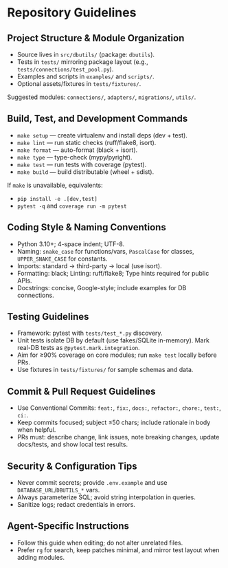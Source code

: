 # Repository Guidelines

## Project Structure & Module Organization
- Source lives in `src/dbutils/` (package: `dbutils`).
- Tests in `tests/` mirroring package layout (e.g., `tests/connections/test_pool.py`).
- Examples and scripts in `examples/` and `scripts/`.
- Optional assets/fixtures in `tests/fixtures/`.

Suggested modules: `connections/`, `adapters/`, `migrations/`, `utils/`.

## Build, Test, and Development Commands
- `make setup` — create virtualenv and install deps (dev + test).
- `make lint` — run static checks (ruff/flake8, isort).
- `make format` — auto-format (black + isort).
- `make type` — type-check (mypy/pyright).
- `make test` — run tests with coverage (pytest).
- `make build` — build distributable (wheel + sdist).

If `make` is unavailable, equivalents:
- `pip install -e .[dev,test]`
- `pytest -q` and `coverage run -m pytest`

## Coding Style & Naming Conventions
- Python 3.10+; 4-space indent; UTF-8.
- Naming: `snake_case` for functions/vars, `PascalCase` for classes, `UPPER_SNAKE_CASE` for constants.
- Imports: standard → third-party → local (use isort).
- Formatting: black; Linting: ruff/flake8; Type hints required for public APIs.
- Docstrings: concise, Google-style; include examples for DB connections.

## Testing Guidelines
- Framework: pytest with `tests/test_*.py` discovery.
- Unit tests isolate DB by default (use fakes/SQLite in-memory). Mark real-DB tests as `@pytest.mark.integration`.
- Aim for ≥90% coverage on core modules; run `make test` locally before PRs.
- Use fixtures in `tests/fixtures/` for sample schemas and data.

## Commit & Pull Request Guidelines
- Use Conventional Commits: `feat:`, `fix:`, `docs:`, `refactor:`, `chore:`, `test:`, `ci:`.
- Keep commits focused; subject ≤50 chars; include rationale in body when helpful.
- PRs must: describe change, link issues, note breaking changes, update docs/tests, and show local test results.

## Security & Configuration Tips
- Never commit secrets; provide `.env.example` and use `DATABASE_URL`/`DBUTILS_*` vars.
- Always parameterize SQL; avoid string interpolation in queries.
- Sanitize logs; redact credentials in errors.

## Agent-Specific Instructions
- Follow this guide when editing; do not alter unrelated files.
- Prefer `rg` for search, keep patches minimal, and mirror test layout when adding modules.
